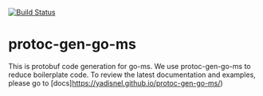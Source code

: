 [![Build Status](http://travis-ci.org/github/yadisnel/protoc-gen-go-ms.svg?branch=master)](https://travis-ci.org/yadisnel/protoc-gen-go-ms)

# protoc-gen-go-ms

This is protobuf code generation for go-ms. We use protoc-gen-go-ms to reduce boilerplate code.
To review the latest documentation and examples, please go to [docs]https://yadisnel.github.io/protoc-gen-go-ms/)
